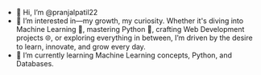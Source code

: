- 👋 Hi, I’m @pranjalpatil22
- 👀 I’m interested in—my growth, my curiosity. Whether it's diving into Machine Learning 🤖, mastering Python 🐍, crafting Web Development projects 🌐, or exploring everything in between, I’m driven by the desire to learn, innovate, and grow every day.
- 🌱 I’m currently learning  Machine Learning concepts, Python, and Databases.


<!---
pranjalpatil22/pranjalpatil22 is a ✨ special ✨ repository because its `README.md` (this file) appears on your GitHub profile.
You can click the Preview link to take a look at your changes.
--->

